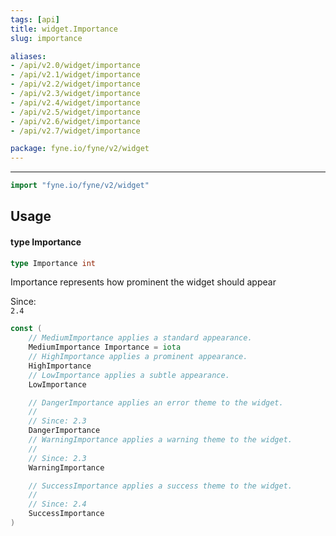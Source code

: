 ```yaml
---
tags: [api]
title: widget.Importance
slug: importance

aliases:
- /api/v2.0/widget/importance
- /api/v2.1/widget/importance
- /api/v2.2/widget/importance
- /api/v2.3/widget/importance
- /api/v2.4/widget/importance
- /api/v2.5/widget/importance
- /api/v2.6/widget/importance
- /api/v2.7/widget/importance

package: fyne.io/fyne/v2/widget
---
```



---
```go
import "fyne.io/fyne/v2/widget"
```

## Usage

#### type Importance

```go
type Importance int
```

Importance represents how prominent the widget should appear


<div class="since">Since: <code>
2.4</code></div>

```go
const (
	// MediumImportance applies a standard appearance.
	MediumImportance Importance = iota
	// HighImportance applies a prominent appearance.
	HighImportance
	// LowImportance applies a subtle appearance.
	LowImportance

	// DangerImportance applies an error theme to the widget.
	//
	// Since: 2.3
	DangerImportance
	// WarningImportance applies a warning theme to the widget.
	//
	// Since: 2.3
	WarningImportance

	// SuccessImportance applies a success theme to the widget.
	//
	// Since: 2.4
	SuccessImportance
)
```
